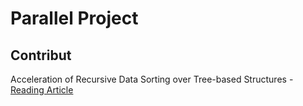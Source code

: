 # Parallel Project
## Contribut
Acceleration of Recursive Data Sorting over Tree-based Structures - [Reading Article](http://www.eejournal.ktu.lt/index.php/elt/article/viewFile/612/637) 
